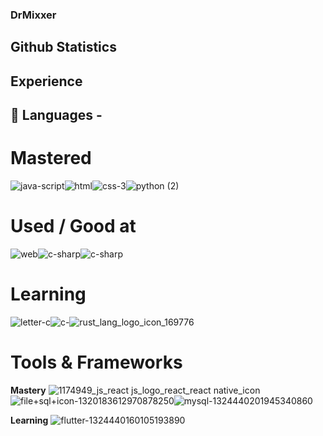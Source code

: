 ### DrMixxer


## Github Statistics 

## Experience 

## 💸 Languages - 

# Mastered
![java-script](https://github.com/DrMixxer/DrMixxer/assets/89403966/05967f59-1db7-43ea-9cb6-59f094c57c87)![html](https://github.com/DrMixxer/DrMixxer/assets/89403966/fdf3320a-b443-478a-b29e-63cca112cb0c)![css-3](https://github.com/DrMixxer/DrMixxer/assets/89403966/8623b0d9-1b29-44db-b89d-c6729fb5f69a)![python (2)](https://github.com/DrMixxer/DrMixxer/assets/89403966/bd851932-4099-48f4-8a12-319c19a89bbd)

# Used / Good at 
![web](https://github.com/DrMixxer/DrMixxer/assets/89403966/9e4bff9c-dc14-4ed1-81b1-bc69fb9fb339)![c-sharp](https://github.com/DrMixxer/DrMixxer/assets/89403966/f297ec4e-cbad-4735-821f-f43247052d6e)![c-sharp](https://github.com/DrMixxer/DrMixxer/assets/89403966/f297ec4e-cbad-4735-821f-f43247052d6e)


# Learning 
![letter-c](https://github.com/DrMixxer/DrMixxer/assets/89403966/af616be6-403c-4365-826f-fe0bd001eb4a)![c-](https://github.com/DrMixxer/DrMixxer/assets/89403966/e56d5cdc-7b80-42ee-8566-3f34263e29f4)![rust_lang_logo_icon_169776](https://github.com/DrMixxer/DrMixxer/assets/89403966/0ca96fd2-4ffa-44a5-a230-64a3a180129e)


# Tools & Frameworks

**Mastery**
![1174949_js_react js_logo_react_react native_icon](https://github.com/DrMixxer/DrMixxer/assets/89403966/bfef6c55-4bcd-4219-b584-d491deb796e9)![file+sql+icon-1320183612970878250](https://github.com/DrMixxer/DrMixxer/assets/89403966/1059812f-887b-4f6c-945b-17b6369e1f2a)![mysql-1324440201945340860](https://github.com/DrMixxer/DrMixxer/assets/89403966/a8f2bfc8-a231-405c-b127-0d423adf5982)

**Learning**
![flutter-1324440160105193890](https://github.com/DrMixxer/DrMixxer/assets/89403966/4215d372-993d-4611-aa1b-64819954696e)
